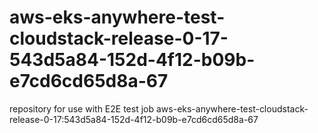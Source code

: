 # aws-eks-anywhere-test-cloudstack-release-0-17-543d5a84-152d-4f12-b09b-e7cd6cd65d8a-67
repository for use with E2E test job aws-eks-anywhere-test-cloudstack-release-0-17:543d5a84-152d-4f12-b09b-e7cd6cd65d8a-67
